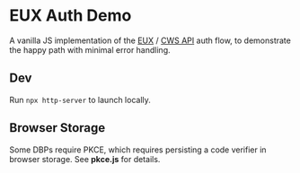 # EUX Auth Demo

A vanilla JS implementation of the [EUX](https://github.com/CryptoFi-LLC/dbp-frontend-v2/) / [CWS API](https://github.com/CryptoFi-LLC/cws-api/) auth flow, to demonstrate the happy path with minimal error handling.

## Dev

Run `npx http-server` to launch locally.

## Browser Storage

Some DBPs require PKCE, which requires persisting a code verifier in browser storage. See **pkce.js** for details.  
